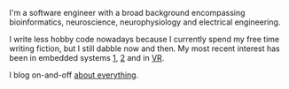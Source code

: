 I'm a software engineer with a broad background encompassing bioinformatics, neuroscience, neurophysiology and electrical engineering.

I write less hobby code nowadays because I currently spend my free time writing fiction, but I still dabble now and then. My most recent interest has been in embedded systems [1], [2] and in [VR].

[1]: https://github.com/kghose/antifreeze
[2]: https://github.com/kghose/hotwaterjack
[VR]: https://github.com/kghose/hyperquest

I blog on-and-off [about everything][blog].

[blog]: https://kaushikghose.wordpress.com

<!--
**kghose/kghose** is a ✨ _special_ ✨ repository because its `README.md` (this file) appears on your GitHub profile.

Here are some ideas to get you started:

- 🔭 I’m currently working on ...
- 🌱 I’m currently learning ...
- 👯 I’m looking to collaborate on ...
- 🤔 I’m looking for help with ...
- 💬 Ask me about ...
- 📫 How to reach me: ...
- 😄 Pronouns: ...
- ⚡ Fun fact: ...
-->
